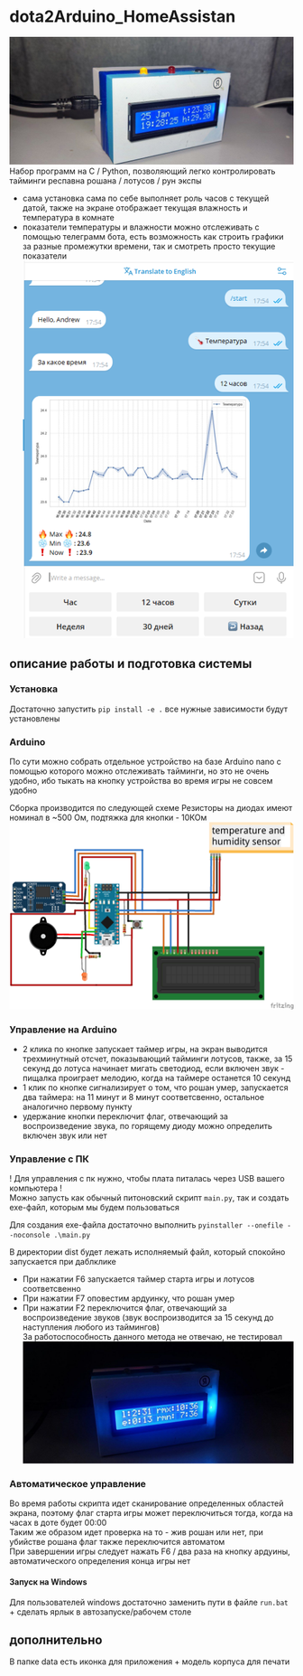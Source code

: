 # dota2Arduino_HomeAssistan
![alt text](data/my.jpg)\
Набор программ на C / Python, позволяющий легко контролировать тайминги респавна рошана / лотусов / рун экспы
+ сама установка сама по себе выполняет роль часов с текущей датой, также на экране отображает текущая влажность и температура в комнате
+ показатели температуры и влажности можно отслеживать с помощью телеграмм бота, есть возможность как строить графики за разные промежутки времени, так и смотреть просто текущие показатели
![alt text](data/tg_example.png)
## описание работы и подготовка системы
### Установка
Достаточно запустить `pip install -e .` все нужные зависимости будут установлены
### Arduino
По сути можно собрать отдельное устройство на базе Arduino nano с помощью которого можно отслеживать тайминги, но это не очень удобно, ибо тыкать на кнопку устройства во время игры не совсем удобно

Сборка производится по следующей схеме
Резисторы на диодах имеют номинал в ~500 Ом, подтяжка для кнопки - 10КОм
![alt text](data/scheme.png)

### Управление на Arduino
- 2 клика по кнопке запускает таймер игры, на экран выводится трехминутный отсчет, показывающий тайминги лотусов, также, за 15 секунд до лотуса начинает мигать светодиод, если включен звук - пищалка проиграет мелодию, когда на таймере останется 10 секунд
- 1 клик по кнопке сигнализирует о том, что рошан умер, запускается два таймера: на 11 минут и 8 минут соответсвенно, остальное аналогично первому пункту 
- удержание кнопки переключит флаг, отвечающий за воспроизведение звука, по горящему диоду можно определить включен звук или нет

### Управление с ПК 
! Для управления с пк нужно, чтобы плата питалась через USB вашего компьютера !\
Можно запусть как обычный питоновский скрипт `main.py`, так и создать exe-файл, которым мы будем пользоваться

Для создания exe-файла достаточно выполнить `pyinstaller --onefile --noconsole .\main.py`

В директории dist будет лежать исполняемый файл, который спокойно запускается при даблклике 

- При нажатии F6 запускается таймер старта игры и лотусов соответсвенно
- При нажатии F7 оповестим ардуинку, что рошан умер
- При нажатии F2 переключится флаг, отвечающий за воспроизведение звуков (звук воспроизводится за 15 секунд до наступления любого из таймингов)\
За работоспособность данного метода не отвечаю, не тестировал \
![alt text](data/rosh_example.jpg)

### Автоматическое управление 
Во время работы скрипта идет сканирование определенных областей экрана, поэтому флаг старта игры может переключиться тогда, когда на часах в доте будет 00:00\
Таким же образом идет проверка на то - жив рошан или нет, при убийстве рошана флаг также переключится автоматом \
При завершении игры следует нажать F6 / два раза на кнопку ардуины, автоматического определения конца игры нет 

#### Запуск на Windows
Для пользователей windows достаточно заменить пути в файле `run.bat` + сделать ярлык в автозапуске/рабочем столе 

## дополнительно
В папке data есть иконка для приложения + модель корпуса для печати 
